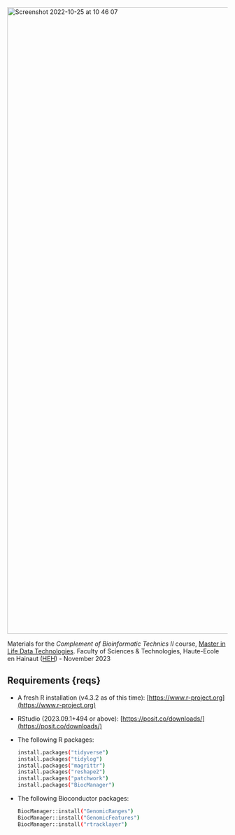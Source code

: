 <img width="1430" alt="Screenshot 2022-10-25 at 10 46 07" src="https://user-images.githubusercontent.com/6929960/197727905-6b953946-1ac5-44f8-a780-ff99e974e276.png">

Materials for the *Complement of Bioinformatic Technics II* course, [Master in Life Data Technologies](https://www.heh.be/master-ingenieur-en-technologies-des-donnees-du-vivant "link to Master program course list").
Faculty of Sciences & Technologies, Haute-Ecole en Hainaut ([HEH](https://www.heh.be "link to HEH official webpage")) - November 2023


## Requirements {reqs}

- A fresh R installation (v4.3.2 as of this time): [https://www.r-project.org](https://www.r-project.org)
- RStudio (2023.09.1+494 or above): [https://posit.co/downloads/](https://posit.co/downloads/)
- The following R packages:

  ```bash
  install.packages("tidyverse")
  install.packages("tidylog")
  install.packages("magrittr")
  install.packages("reshape2")
  install.packages("patchwork")
  install.packages("BiocManager")
  ```
- The following Bioconductor packages:

  ```bash
  BiocManager::install("GenomicRanges")
  BiocManager::install("GenomicFeatures")
  BiocManager::install("rtracklayer")
  ```
